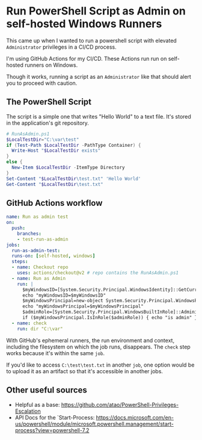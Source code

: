 # Run PowerShell Script as Admin on self-hosted Windows Runners

This came up when I wanted to run a powershell script with elevated `Administrator` privileges in a CI/CD process.

I'm using GitHub Actions for my CI/CD. These Actions run run on self-hosted runners on Windows.

Though it works, running a script as an `Administrator` like that should alert you to proceed with caution.

## The PowerShell Script

The script is a simple one that writes "Hello World" to a text file.
It's stored in the application's git repository.

```powershell
# RunAsAdmin.ps1
$LocalTestDir="C:\var\test"
if (Test-Path $LocalTestDir -PathType Container) {
  Write-Host "$LocalTestDir exists"
}
else {
  New-Item $LocalTestDir -ItemType Directory
}
Set-Content "$LocalTestDir\test.txt" 'Hello World'
Get-Content "$LocalTestDir\test.txt"
```

## GitHub Actions workflow

```yml
name: Run as admin test
on:
  push:
    branches:
    - test-run-as-admin
jobs:
  run-as-admin-test:
  runs-on: [self-hosted, windows]
  steps:
  - name: Checkout repo
    uses: actions/checkout@v2 # repo contains the RunAsAdmin.ps1
  - name: Run as Admin
    run: |
      $myWindowsID=[System.Security.Principal.WindowsIdentity]::GetCurrent()
      echo "myWindowsID=$myWindowsID"
      $myWindowsPrincipal=new-object System.Security.Principal.WindowsPrincipal($myWindowsID)
      echo "myWindowsPrincipal=$myWindowsPrincipal"
      $adminRole=[System.Security.Principal.WindowsBuiltInRole]::Administrator
      if ($myWindowsPrincipal.IsInRole($adminRole)) { echo "is admin" } else { echo "is not admin"; Start-Process powershell.exe "-NoProfile -ExecutionPolicy Bypass -File `"$env:GITHUB_WORKSPACE\MyScript.ps1`"" -Verb RunAs; }
  - name: check
    run: dir "C:\var"
```

With GitHub's ephemeral runners, the run environment and context,
including the filesystem on which the job runs, disappears.
The `check` step works because it's within the same `job`.

If you'd like to access `C:\test\test.txt` in another `job`,
one option would be to upload it as an artifact so that it's accessible in another jobs.

## Other useful sources

- Helpful as a base: <https://github.com/atao/PowerShell-Privileges-Escalation>
- API Docs for the `Start-Process: <https://docs.microsoft.com/en-us/powershell/module/microsoft.powershell.management/start-process?view=powershell-7.2>

